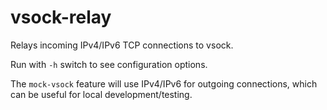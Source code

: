 # vsock-relay

Relays incoming IPv4/IPv6 TCP connections to vsock.

Run with `-h` switch to see configuration options.

The `mock-vsock` feature will use IPv4/IPv6 for outgoing connections, which can be useful for local development/testing.
